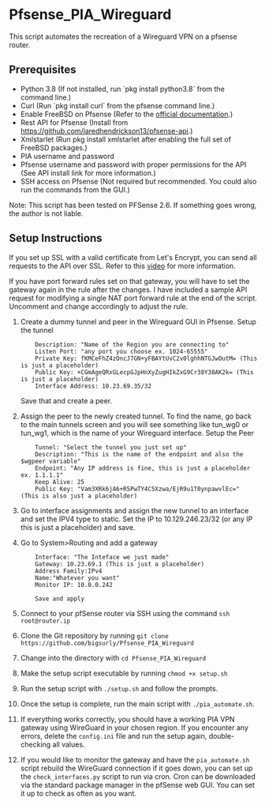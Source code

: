 <h1>Pfsense_PIA_Wireguard</h1>
<p>This script automates the recreation of a Wireguard VPN on a pfsense router.</p>
<h2>Prerequisites</h2>
<ul>
	<li>Python 3.8 (If not installed, run `pkg install python3.8` from the command line.)</li>
	<li>Curl (Run `pkg install curl` from the pfsense command line.)</li>
	<li>Enable FreeBSD on Pfsense (Refer to the <a href="https://docs.netgate.com/pfsense/en/latest/recipes/freebsd-pkg-repo.html">official documentation</a>.)</li>
	<li>Rest API for Pfsense (Install from <a href="https://github.com/jaredhendrickson13/pfsense-api">https://github.com/jaredhendrickson13/pfsense-api</a>.)</li>
	<li>Xmlstarlet (Run pkg install xmlstarlet after enabling the full set of FreeBSD packages.)</li>
	<li>PIA username and password</li>
	<li>Pfsense username and password with proper permissions for the API (See API install link for more information.)</li>
	<li>SSH access on Pfsense (Not required but recommended. You could also run the commands from the GUI.)</li>
</ul>

<p>Note: This script has been tested on PFSense 2.6. If something goes wrong, the author is not liable.</p>

<h2>Setup Instructions</h2>
<p>If you set up SSL with a valid certificate from Let's Encrypt, you can send all requests to the API over SSL. Refer to this <a href="https://www.youtube.com/watch?v=gVOEdt-BHDY">video</a> for more information.</p>

<p>If you have port forward rules set on that gateway, you will have to set the gateway again in the rule after the changes. I have included a sample API request for modifying a single NAT port forward rule at the end of the script. Uncomment and change accordingly to adjust the rule.</p>

1.	Create a dummy tunnel and peer in the Wireguard GUI in Pfsense.
		Setup the tunnel
			
			Description: "Name of the Region you are connecting to"
			Listen Port: "any port you choose ex. 1024-65555"
			Private Key: fKMCeFhZ4zOncJ7GN+yFBAYtUvC2v0lghhNTGJwOutM= (This is just a placeholder)
			Public Key: +CGmAgeQRxGLecpGJpHnXyZugHIkZxG9Cr38Y38AK2k= (This is just a placeholder)
			Interface Address: 10.23.69.35/32
	Save that and create a peer.

2.	Assign the peer to the newly created tunnel. To find the name, go back to the main tunnels screen and you will see something like tun_wg0 or tun_wg1, which is the name of your Wireguard interface.
		Setup the Peer
			
			Tunnel: "Select the tunnel you just set up"
			Description: "This is the name of the endpoint and also the $wgpeer variable"
			Endpoint: "Any IP address is fine, this is just a placeholder ex. 1.1.1.1"
			Keep Alive: 25
			Public Key: "Vam3XRk6jA6+R5PwTY4C5Xzwa/EjR9u1T0ynpawvlEc=" (This is also just a placeholder)

3.	Go to interface assignments and assign the new tunnel to an interface and set the IPV4 type to static.
		Set the IP to 10.129.246.23/32 (or any IP this is just a placeholder) and save.

4.	Go to System>Routing and add a gateway

			Interface: "The Inteface we just made"
			Gateway: 10.23.69.1 (This is just a placeholder)
			Address Family:IPv4
			Name:"Whatever you want"
			Monitor IP: 10.0.0.242

			Save and apply


1. Connect to your pfSense router via SSH using the command `ssh root@router.ip`

2. Clone the Git repository by running `git clone https://github.com/bigsurly/Pfsense_PIA_Wireguard`

3. Change into the directory with `cd Pfsense_PIA_Wireguard`

4. Make the setup script executable by running `chmod +x setup.sh`

5. Run the setup script with `./setup.sh` and follow the prompts.

6. Once the setup is complete, run the main script with `./pia_automate.sh`.

7. If everything works correctly, you should have a working PIA VPN gateway using WireGuard in your chosen region. If you encounter any errors, delete the `config.ini` file and run the setup again, double-checking all values.

8. If you would like to monitor the gateway and have the `pia_automate.sh` script rebuild the WireGuard connection if it goes down, you can set up the `check_interfaces.py` script to run via cron. Cron can be downloaded via the standard package manager in the pfSense web GUI. You can set it up to check as often as you want.
